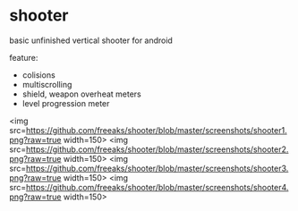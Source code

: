 # shooter
basic unfinished vertical shooter for android

feature:
- colisions
- multiscrolling
- shield, weapon overheat meters
- level progression meter

<img src=https://github.com/freeaks/shooter/blob/master/screenshots/shooter1.png?raw=true width=150>
<img src=https://github.com/freeaks/shooter/blob/master/screenshots/shooter2.png?raw=true width=150>
<img src=https://github.com/freeaks/shooter/blob/master/screenshots/shooter3.png?raw=true width=150>
<img src=https://github.com/freeaks/shooter/blob/master/screenshots/shooter4.png?raw=true width=150>
